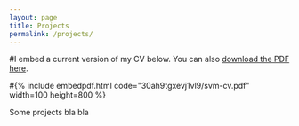 ```yaml
---
layout: page
title: Projects
permalink: /projects/
---
```


#I embed a current version of my CV below. You can also [download the PDF here](https://www.dropbox.com/s/30ah9tgxevj1vl9/svm-cv.pdf).

#{% include embedpdf.html code="30ah9tgxevj1vl9/svm-cv.pdf" width=100 height=800 %}

Some projects bla bla
